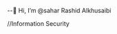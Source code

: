 --👋 Hi, I’m @sahar Rashid Alkhusaibi

   //Information Security
	 


<!---
saharRashid/saharRashid
--->
